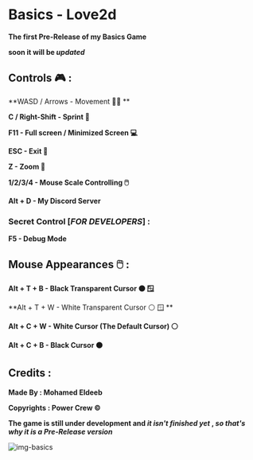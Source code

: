 # Basics - Love2d

**The first Pre-Release of my Basics Game**

**soon it will be *updated***

## Controls :video_game: :

**WASD / Arrows - Movement :walking_man: **

**C / Right-Shift - Sprint :runner:** 

**F11 - Full screen / Minimized Screen :computer:**

**ESC - Exit :door:**

**Z - Zoom :mag_right:**

**1/2/3/4 - Mouse Scale Controlling :computer_mouse:**

**Alt + D - My Discord Server**


### **Secret Control [*FOR DEVELOPERS*] :**


**F5 - Debug Mode**



## Mouse Appearances :computer_mouse: :

**Alt + T + B - Black Transparent Cursor :black_circle: :window:** 

**Alt + T + W - White Transparent Cursor :white_circle: :window: **

**Alt + C + W - White Cursor (The Default Cursor) :white_circle:** 

**Alt + C + B - Black Cursor :black_circle:** 


## Credits :

**Made By : Mohamed Eldeeb**

**Copyrights : Power Crew ©**




 
 **The game is still under development and *it isn't finished yet* , *so that's why it is a Pre-Release version***
 
 


![img-basics](https://github.com/user-attachments/assets/b5c95f95-59a6-4e6c-9bb7-63c4f83bb892)
